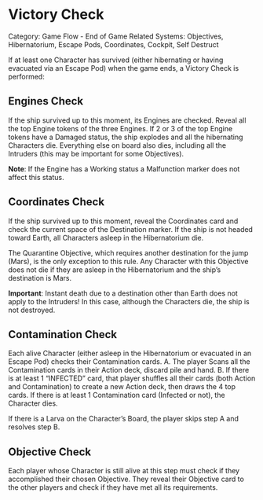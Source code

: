 # Victory Check

Category: Game Flow - End of Game
Related Systems: Objectives, Hibernatorium, Escape Pods, Coordinates, Cockpit, Self Destruct

If at least one Character has survived (either hibernating or having evacuated via an Escape Pod) when the game ends, a Victory Check is performed:

## Engines Check

If the ship survived up to this moment, its Engines are checked. Reveal all the top Engine tokens of the three Engines. If 2 or 3 of the top Engine tokens have a Damaged status, the ship explodes and all the hibernating Characters die. Everything else on board also dies, including all the Intruders (this may be important for some Objectives).

**Note**: If the Engine has a Working status a Malfunction marker does not affect this status.

## Coordinates Check

If the ship survived up to this moment, reveal the Coordinates card and check the current space of the Destination marker. If the ship is not headed toward Earth, all Characters asleep in the Hibernatorium die.

The Quarantine Objective, which requires another destination for the jump (Mars), is the only exception to this rule. Any Character with this Objective does not die if they are asleep in the Hibernatorium and the ship’s destination is Mars.

**Important**: Instant death due to a destination other than Earth does not apply to the Intruders! In this case, although the Characters die, the ship is not destroyed.

## Contamination Check

Each alive Character (either asleep in the Hibernatorium or evacuated in an Escape Pod) checks their Contamination cards.
A. The player Scans all the Contamination cards in their Action deck, discard pile and hand.
B. If there is at least 1 “INFECTED” card, that player shuffles all their cards (both Action and Contamination) to create a new Action deck, then draws the 4 top cards. If there is at least 1 Contamination card (Infected or not), the Character dies.

If there is a Larva on the Character’s Board, the player skips step A and resolves step B.

## Objective Check

Each player whose Character is still alive at this step must check if they accomplished their chosen Objective. They reveal their Objective card to the other players and check if they have met all its requirements.
